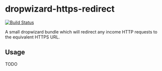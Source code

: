 # dropwizard-https-redirect

[![Build Status](https://travis-ci.org/gruelbox/dropwizard-https-redirect.svg?branch=master)](https://travis-ci.org/gruelbox/dropwizard-https-redirect)

A small dropwizard bundle which will redirect any income HTTP requests to the equivalent HTTPS URL.

## Usage

TODO
